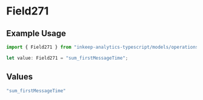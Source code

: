 # Field271

## Example Usage

```typescript
import { Field271 } from "inkeep-analytics-typescript/models/operations";

let value: Field271 = "sum_firstMessageTime";
```

## Values

```typescript
"sum_firstMessageTime"
```